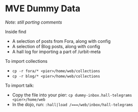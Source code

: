 # MVE Dummy Data

*Note: still porting comments*

Inside find
- A selection of posts from Fora, along with config
- A selection of Blog posts, along with config
- A hall log for importing a part of /urbit-meta

To import collections
- `cp -r fora/* <pier>/home/web/collections`
- `cp -r blog/* <pier>/home/web/collections`

To import talk:
- Copy the file into your pier: `cp dummy-inbox.hall-telegrams <pier>/home/web`
- In the dojo, run: `:hall|load /===/web/inbox/hall-telegrams`
